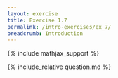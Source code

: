 ```yaml
---
layout: exercise
title: Exercise 1.7
permalink: /intro-exercises/ex_7/
breadcrumb: Introduction
---
```


{% include mathjax_support %}

<div><i class="arrow-up loader" data-chapter="intro-exercises" data-exercise="ex_7" data-rating="0"></i></div>
{% include_relative question.md %}
